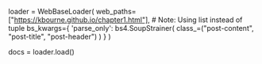 loader = WebBaseLoader(
    web_paths=["https://kbourne.github.io/chapter1.html"],  # Note: Using list instead of tuple
    bs_kwargs={
        'parse_only': bs4.SoupStrainer(
            class_=("post-content", "post-title", "post-header")
        )
    }
)

docs = loader.load()

